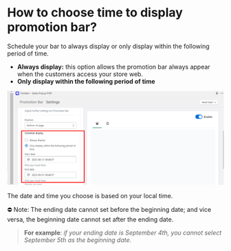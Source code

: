 # How to choose time to display promotion bar?

Schedule your bar to always display or only display within the following period of time.

- **Always display:** this option allows the promotion bar always appear when the customers access your store web.
- **Only display within the following period of time**

![Untitled](How%20to%20choose%20time%20to%20display%20promotion%20bar%2007dce064967d468589021d414a90824a/Untitled.png)

The date and time you choose is based on your local time.

<aside>
⛔ Note: The ending date cannot set before the beginning date; and vice versa, the beginning date cannot set after the ending date.

</aside>

> **For example**: *if your ending date is September 4th, you cannot select September 5th as the beginning date.*
>